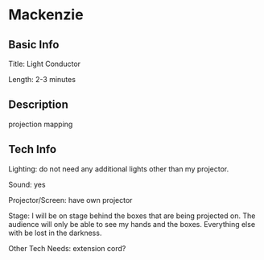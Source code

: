 # Mackenzie


## Basic Info

Title: Light Conductor

Length: 2-3 minutes


## Description
projection mapping


## Tech Info

Lighting: do not need any additional lights other than my projector.

Sound: yes

Projector/Screen: have own projector

Stage: I will be on stage behind the boxes that are being projected on. The audience will only be able to see my hands and the boxes. Everything else with be lost in the darkness.

Other Tech Needs: extension cord?
